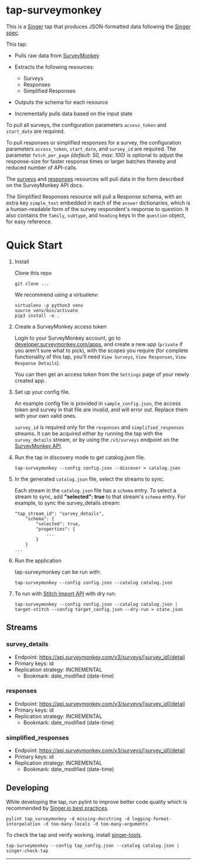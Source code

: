 # tap-surveymonkey

This is a [Singer](https://singer.io) tap that produces JSON-formatted data
following the [Singer
spec](https://github.com/singer-io/getting-started/).

This tap:

-   Pulls raw data from [SurveyMonkey](http://www.surveymonkey.com)
-   Extracts the following resources:

    -   Surveys
    -   Responses
    -   Simplified Responses

-   Outputs the schema for each resource
-   Incrementally pulls data based on the input state

To pull all surveys, the configuration parameters `access_token` and `start_date` are required.

To pull responses or simplified responses for a survey, the configuration parameters `access_token`, `start_date`, and `survey_id` are required. The parameter `fetch_per_page` _(default: 50, max: 100)_ is optional to adjust the response-size for faster response times or larger batches thereby and reduced number of API-calls. 

The [surveys](https://developer.surveymonkey.com/api/v3/#surveys-id-details) and [responses](https://developer.surveymonkey.com/api/v3/#surveys-id-responses-bulk) resources will pull data in the form described on the SurveyMonkey API docs.

The Simplified Responses resource will pull a Response schema, with an extra key `simple_text` embedded in each of the `answer` dictionaries,
which is a human-readable form of the survey respondent's response to question. It also contains the `family`, `subtype`, and `heading` keys in the `question` object, for easy reference.

# Quick Start

1.  Install

    Clone this repo

    ```
    git clone ...
    ```

    We recommend using a virtualenv:

    ```
    virtualenv -p python3 venv
    source venv/bin/activate
    pip3 install -e .
    ```

2.  Create a SurveyMonkey access token

    Login to your SurveyMonkey account, go to [developer.surveymonkey.com/apps](developer.surveymonkey.com/apps), and create a new app (`private` if you aren't sure what to pick), with the scopes you require (for complete functionality of this tap, you'll need `View Surveys`, `View Responses`, `View Response Details`).

    You can then get an access token from the `Settings` page of your newly created app.

3.  Set up your config file.

    An example config file is provided in `sample_config.json`, the access token and survey in that file are invalid, and will error out. Replace them with your own valid ones.

    `survey_id` is required only for the `responses` and `simplified_responses` streams. It can be acquired either by running the tap with the `survey_details` stream, or by using the `/v3/surveys` endpoint on the [SurveyMonkey API](https://developer.surveymonkey.com/api/v3/#surveys).

4.  Run the tap in discovery mode to get catalog.json file.

    ```
    tap-surveymonkey --config config.json --discover > catalog.json
    ```

5.  In the generated `catalog.json` file, select the streams to sync.

    Each stream in the `catalog.json` file has a `schema` entry. To select a stream to sync, add **"selected": true** to that stream's `schema` entry. For example, to sync the survey_details stream:

    ```
    "tap_stream_id": "survey_details",
        "schema": {
            "selected": true,
            "properties": {
                ...
            }
        }
    ...
    ```

6.  Run the application

    tap-surveymonkey can be run with:

    ```
    tap-surveymonkey --config config.json --catalog catalog.json
    ```

7.  To run with [Stitch Import API](https://www.stitchdata.com/docs/integrations/import-api/) with dry run:

    ```
    tap-surveymonkey --config config.json --catalog catalog.json | target-stitch --config target_config.json --dry-run > state.json
    ```

## Streams

### survey_details

-   Endpoint: https://api.surveymonkey.com/v3/surveys/[survey_id]/detail
-   Primary keys: id
-   Replication strategy: INCREMENTAL
    -   Bookmark: date_modified (date-time)

### responses

-   Endpoint: https://api.surveymonkey.com/v3/surveys/[survey_id]/detail
-   Primary keys: id
-   Replication strategy: INCREMENTAL
    -   Bookmark: date_modified (date-time)

### simplified_responses

-   Endpoint: https://api.surveymonkey.com/v3/surveys/[survey_id]/detail
-   Primary keys: id
-   Replication strategy: INCREMENTAL
    -   Bookmark: date_modified (date-time)

## Developing

While developing the tap, run pylint to improve better code quality which is recommended by [Singer.io best practices](https://github.com/singer-io/getting-started/blob/master/docs/BEST_PRACTICES.md).

```
pylint tap_surveymonkey -d missing-docstring -d logging-format-interpolation -d too-many-locals -d too-many-arguments
```

To check the tap and verify working, install [singer-tools](https://github.com/singer-io/singer-tools).

```
tap-surveymonkey --config tap_config.json --catalog catalog.json | singer-check-tap
```

---
